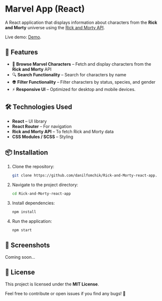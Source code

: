 # Marvel App (React)

A React application that displays information about characters from the **Rick and Morty** universe using the [Rick and Morty API](https://rickandmortyapi.com/).

Live demo: [Demo](https://rick-and-morty-react-app-ruby.vercel.app/).

## 🚀 Features

- 📌 **Browse Marvel Characters** – Fetch and display characters from the **Rick and Morty** API
- 🔍 **Search Functionality** – Search for characters by name
- 👽 **Filter Functionality** – Filter characters by status, species, and gender
- ⚡ **Responsive UI** – Optimized for desktop and mobile devices.

## 🛠️ Technologies Used

- **React** – UI library
- **React Router** – For navigation
- **Rick and Morty API** – To fetch Rick and Morty data
- **CSS Modules / SCSS** – Styling

## 📦 Installation

1. Clone the repository:

    ```sh
    git clone https://github.com/danilfomchik/Rick-and-Morty-react-app.git
    ```

2. Navigate to the project directory:

    ```sh
    cd Rick-and-Morty-react-app
    ```

3. Install dependencies:

    ```sh
    npm install
    ```

4. Run the application:
    ```sh
    npm start
    ```

## 📸 Screenshots

Coming soon...

## 📜 License

This project is licensed under the **MIT License**.

Feel free to contribute or open issues if you find any bugs! 🚀
